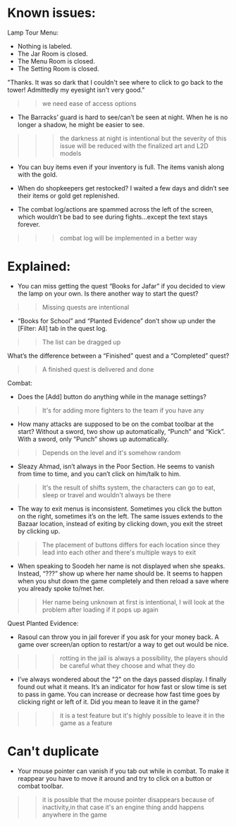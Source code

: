 # Known issues:
Lamp Tour Menu:
- Nothing is labeled.
- The Jar Room is closed.
- The Menu Room is closed.
- The Setting Room is closed.


"Thanks. It was so dark that I couldn't see where to click to go back to the tower! Admittedly my eyesight isn't very good."
>> we need ease of access options

- The Barracks’ guard is hard to see/can’t be seen at night.  When he is no longer a shadow, he might be easier to see.
>>> the darkness at night is intentional but the severity of this issue will be reduced with the finalized art and L2D models


- You can buy items even if your inventory is full.  The items vanish along with the gold.
- When do shopkeepers get restocked?  I waited a few days and didn’t see their items or gold get replenished.

- The combat log/actions are spammed across the left of the screen, which wouldn’t be bad to see during fights...except the text stays forever.
>>> combat log will be implemented in a better way

# Explained:
- You can miss getting the quest “Books for Jafar” if you decided to view the lamp on your own. Is there another way to start the quest?
>> Missing quests are intentional

- “Books for School” and “Planted Evidence” don’t show up under the [Filter: All] tab in the quest log.
>> The list can be dragged up

What’s the difference between a “Finished” quest and a “Completed” quest?
>> A finished quest is delivered and done

Combat:
- Does the [Add] button do anything while in the manage settings?
>> It's for adding more fighters to the team if you have any

- How many attacks are supposed to be on the combat toolbar at the start? Without a sword, two show up automatically, “Punch” and “Kick”. With a sword, only “Punch” shows up automatically.
>> Depends on the level and it's somehow random

- Sleazy Ahmad, isn’t always in the Poor Section. He seems to vanish from time to time, and you can’t click on him/talk to him.
>> It's the result of shifts system, the characters can go to eat, sleep or travel and wouldn't always be there

- The way to exit menus is inconsistent. Sometimes you click the button on the right, sometimes it’s on the left. The same issues extends to the Bazaar location, instead of exiting by clicking down, you exit the street by clicking up.
>> The placement of buttons differs for each location since they lead into each other and there's multiple ways to exit

- When speaking to Soodeh her name is not displayed when she speaks.  Instead, “???” show up where her name should be.  It seems to happen when you shut down the game completely and then reload a save where you already spoke to/met her.
>> Her name being unknown at first is intentional, I will look at the problem after loading if it pops up again

Quest Planted Evidence:
- Rasoul can throw you in jail forever if you ask for your money back.  A game over screen/an option to restart/or a way to get out would be nice.
>>> rotting in the jail is always a possibility, the players should be careful what they choose and what they do

- I’ve always wondered about the "2" on the days passed display.  I finally found out what it means.  It’s an indicator for how fast or slow time is set to pass in game.  You can increase or decrease how fast time goes by clicking right or left of it.  Did you mean to leave it in the game?
>>> it is a test feature but it's highly possible to leave it in the game as a feature





# Can't duplicate
- Your mouse pointer can vanish if you tab out while in combat. To make it reappear you have to move it around and try to click on a button or combat toolbar.
>> it is possible that the mouse pointer disappears because of inactivity,in that case it's an engine thing andd happens anywhere in the game


